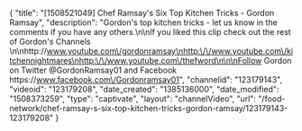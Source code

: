 {
    "title": "[1508521049] Chef Ramsay's Six Top Kitchen Tricks - Gordon Ramsay",
    "description": "Gordon's top kitchen tricks - let us know in the comments if you have any others.\n\nIf you liked this clip check out the rest of Gordon's Channels \n\nhttp:\/\/www.youtube.com\/gordonramsay\nhttp:\/\/www.youtube.com\/kitchennightmares\nhttp:\/\/www.youtube.com\/thefword\n\n\nFollow Gordon on Twitter @GordonRamsay01 and Facebook https:\/\/www.facebook.com\/Gordonramsay01",
    "channelid": "123179143",
    "videoid": "123179208",
    "date_created": "1385136000",
    "date_modified": "1508373259",
    "type": "captivate",
    "layout": "channelVideo",
    "url": "\/food-network\/chef-ramsay-s-six-top-kitchen-tricks-gordon-ramsay\/123179143-123179208"
}